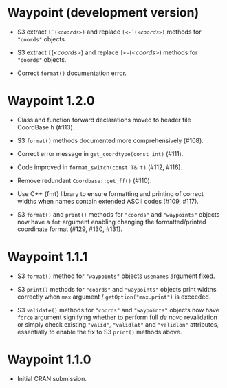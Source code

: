 # Waypoint (development version)

* S3 extract <code>[&#96;(<*coords*>)</code> and replace <code>[<-&#96;(<*coords*>)</code> methods for `"coords"` objects.

* S3 extract `[`(<*coords*>) and replace `[<-`(<*coords*>) methods for `"coords"` objects.

* Correct `format()` documentation error.

# Waypoint 1.2.0

* Class and function forward declarations moved to header file CoordBase.h (#113).

* S3 `format()` methods documented more comprehensively (#108).

* Correct error message in `get_coordtype(const int)` (#111).

* Code improved in `format_switch(const T& t)` (#112, #116).

* Remove redundant `Coordbase::get_ff()` (#110).

* Use C++ {fmt} library to ensure formatting and printing of correct widths when names contain extended ASCII codes (#109, #117).

* S3 `format()` and `print()` methods for `"coords"` and `"waypoints"` objects now have a `fmt` argument enabling changing the formatted/printed
  coordinate format (#129, #130, #131). 

# Waypoint 1.1.1

* S3 `format()` method for `"waypoints"` objects `usenames` argument fixed.

* S3 `print()` methods for `"coords"` and `"waypoints"` objects print widths correctly when `max` argument / `getOption("max.print")` is exceeded.

* S3 `validate()` methods for `"coords"` and `"waypoints"` objects now have `force` argument signifying whether to perform full _de novo_ revalidation
  or simply check existing `"valid"`, `"validlat"` and `"validlon"` attributes, essentially to enable the fix to S3 `print()` methods above.

# Waypoint 1.1.0

* Initial CRAN submission.
